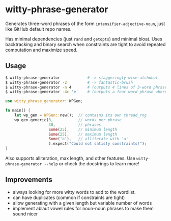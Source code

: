 # witty-phrase-generator

Generates three-word phrases of the form `intensifier-adjective-noun`, just like GitHub default repo names.

Has minimal dependencies (just `rand` and `getopts`) and minimal bloat. Uses backtracking and binary search when constraints are tight to avoid repeated computation and maximize speed.

## Usage

```sh
$ witty-phrase-generator            # -> staggeringly-wise-alchohol
$ witty-phrase-generator -2         # -> fantastic-brush
$ witty-phrase-generator -n 4       # (outputs 4 lines of 3-word phrases)
$ witty-phrase-generator -4c 'e'    # (outputs a four word phrase where each word starts with 'e')
```

```rust
use witty_phrase_generator::WPGen;

fn main() {
    let wp_gen = WPGen::new();  // contains its own thread_rng
    wp_gen.generic(3,           // words per phrase
                   30,          // phrases
                   Some(25),    // minimum length
                   Some(25),    // maximum length
                   Some('a'),   // alliterate with 'a'
                   ).expect("Could not satisfy constraints!");
}
```

Also supports alliteration, max length, and other features. Use `witty-phrase-generator --help` or check the docstrings to learn more!

## Improvements
- always looking for more witty words to add to the wordlist.
- can have duplicates (common if constraints are tight)
- allow generating with a given length but variable number of words
- implement ablaut vowel rules for noun-noun phrases to make them sound nicer
